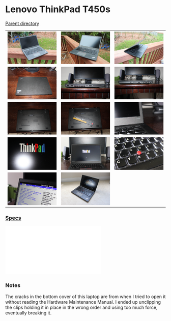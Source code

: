 # Lenovo ThinkPad T450s
[Parent directory](../index.md)

<table>
  <tr>
    <td><img src='IMG_5302.JPG'/></td>
    <td><img src='IMG_5303.JPG'/></td>
    <td><img src='IMG_5304.JPG'/></td>
  </tr>
  <tr>
    <td><img src='IMG_5305.JPG'/></td>
    <td><img src='IMG_5306.JPG'/></td>
    <td><img src='IMG_5307.JPG'/></td>
  </tr>
  <tr>
    <td><img src='IMG_5308.JPG'/></td>
    <td><img src='IMG_5309.JPG'/></td>
    <td><img src='IMG_5310.JPG'/></td>
  </tr>
  <tr>
    <td><img src='IMG_5311.JPG'/></td>
    <td><img src='IMG_5313.JPG'/></td>
    <td><img src='IMG_5314.JPG'/></td>
  </tr>
  <tr>
    <td><img src='IMG_5317.JPG'/></td>
    <td><img src='IMG_5840.JPG'/></td>
  </tr>
</table>

### [Specs](Specs.txt)

<embed src='Specs.txt'>

### Notes
The cracks in the bottom cover of this laptop are from when I tried to open it without reading the Hardware Maintenance Manual. I ended up unclipping the clips holding it in place in the wrong order and using too much force, eventually breaking it.
